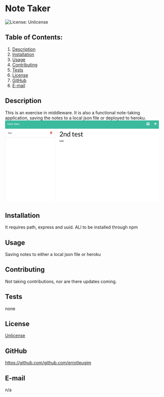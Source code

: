 # Note Taker

![License: Unlicense](https://img.shields.io/badge/license-Unlicense-blue.svg)

## Table of Contents:
  1. [Description](#description) 
  2. [Installation](#installation)
  3. [Usage](#usage)  
  4. [Contributing](#contributing)
  5. [Tests](#tests)
  6. [License](#license)
  7. [GitHub](#gitHub)
  8. [E-mail](#email)

## Description
This is an exercise in middleware. It is also a functional note-taking application, saving the notes to a local json file or deployed to heroku. 
![Screenshot](https://github.com/errotleugim/note-taker/blob/master/sshot.png)
## Installation
It requires path, express and uuid. ALl to be installed through npm

## Usage

Saving notes to either a local json file or heroku

## Contributing
Not taking contributions, nor are there updates coming.

## Tests
none

## License
[Unlicense](https://choosealicense.com/licenses/unlicense/)

## GitHub
https://github.com/github.com/errotleugim

## E-mail
n/a